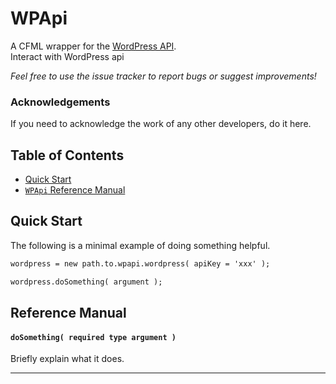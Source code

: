 # WPApi
A CFML wrapper for the [WordPress API](https://codex.wordpress.org/WordPress.org_API).  
Interact with WordPress api

*Feel free to use the issue tracker to report bugs or suggest improvements!*

### Acknowledgements

If you need to acknowledge the work of any other developers, do it here.

## Table of Contents

- [Quick Start](#quick-start)
- [`WPApi` Reference Manual](#reference-manual)

## Quick Start
The following is a minimal example of doing something helpful.

```cfc
wordpress = new path.to.wpapi.wordpress( apiKey = 'xxx' );

wordpress.doSomething( argument );
```

## Reference Manual

#### `doSomething( required type argument )`
Briefly explain what it does.

---
